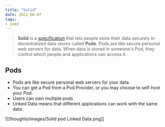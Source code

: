 ```yaml
---
title: "Solid"
date: 2022-06-07
tags:
- seed
---
```


> **Solid** is a [specification](https://solidproject.org/TR/protocol) that lets people store their data securely in decentralized data stores called **Pods**. Pods are like secure personal web servers for data. When data is stored in someone's Pod, they control which people and applications can access it.

## Pods
- Pods are like secure personal web servers for your data.
- You can get a Pod from a Pod Provider, or you may choose to self-host your Pod.
- Users can own multiple pods
- Linked Data means that different applications can work with the same data

![[thoughts/images/Solid pod Linked Data.png]]